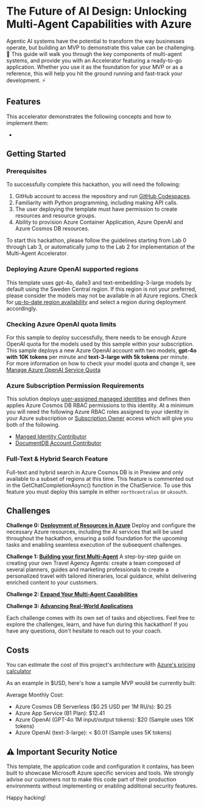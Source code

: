 # The Future of AI Design: Unlocking Multi-Agent Capabilities with Azure

Agentic AI systems have the potential to transform the way businesses operate, but building an MVP to demonstrate this value can be challenging. 🚀 This guide will walk you through the key components of multi-agent systems, and provide you with an Accelerator featuring a ready-to-go application. Whether you use it as the foundation for your MVP or as a reference, this will help you hit the ground running and fast-track your development. ⚡️

## Features
This accelerator demonstrates the following concepts and how to implement them:

- 

## Getting Started

### Prerequisites
To successfully complete this hackathon, you will need the following:

1. GitHub account to access the repository and run [GitHub Codespaces](https://github.com/features/codespaces).
2. Familiarity with Python programming, including making API calls.
3. The user deploying the template must have permission to create resources and resource groups.
4. Ability to provision Azure Container Application, Azure OpenAI and Azure Cosmos DB resources.

To start this hackathon, please follow the guidelines starting from Lab 0 through Lab 3, or automatically jump to the Lab 2 for implementation of the Multi-Agent Accelerator.

### Deploying Azure OpenAI supported regions

This template uses gpt-4o, dalle3 and text-embedding-3-large models by default using the Sweden Central region. If this region is not your preferred, please consider the models may not be available in all Azure regions. Check for [up-to-date region availability](https://learn.microsoft.com/azure/ai-services/openai/concepts/models) and select a region during deployment accordingly.


### Checking Azure OpenAI quota limits

For this sample to deploy successfully, there needs to be enough Azure OpenAI quota for the models used by this sample within your subscription. This sample deploys a new Azure OpenAI account with two models, **gpt-4o with 10K tokens** per minute and **text-3-large with 5k tokens** per minute. For more information on how to check your model quota and change it, see [Manage Azure OpenAI Service Quota](https://learn.microsoft.com/azure/ai-services/openai/how-to/quota)

### Azure Subscription Permission Requirements

This solution deploys [user-assigned managed identities](https://learn.microsoft.com/entra/identity/managed-identities-azure-resources/overview) and defines then applies Azure Cosmos DB RBAC permissions to this identity. At a minimum you will need the following Azure RBAC roles assigned to your identity in your Azure subscription or [Subscription Owner](https://learn.microsoft.com/azure/role-based-access-control/built-in-roles/privileged#owner) access which will give you both of the following.

- [Manged Identity Contributor](https://learn.microsoft.com/azure/role-based-access-control/built-in-roles/identity#managed-identity-contributor)
- [DocumentDB Account Contributor](https://learn.microsoft.com/azure/role-based-access-control/built-in-roles/databases#documentdb-account-contributor)

### Full-Text & Hybrid Search Feature

Full-text and hybrid search in Azure Cosmos DB is in Preview and only available to a subset of regions at this time. This feature is commented out in the GetChatCompletionAsync() function in the ChatService. To use this feature you must deploy this sample in either `northcentralus` or `uksouth`.


## Challenges

**Challenge 0: [Deployment of Resources in Azure](Challenge0/readme.md)**
Deploy and configure the necessary Azure resources, including the AI services that will be used throughout the hackathon, ensuring a solid foundation for the upcoming tasks and enabling seamless execution of the subsequent challenges.

**Challenge 1:  [Building your first Multi-Agent](Challenge1/readme.md)**
A step-by-step guide on creating your own Travel Agency Agents: create a team composed of several planners, guides and marketing professionals to create a personalized travel with tailored itineraries, local guidance, whilst delivering enriched content to your customers.


**Challenge 2:  [Expand Your Multi-Agent Capabilities](Challenge2/readme.md)**

**Challenge 3: [Advancing Real-World Applications](Challenge3/readme.md)**


Each challenge comes with its own set of tasks and objectives. Feel free to explore the challenges, learn, and have fun during this hackathon! If you have any questions, don't hesitate to reach out to your coach.

## Costs

You can estimate the cost of this project's architecture with [Azure's pricing calculator](https://azure.microsoft.com/pricing/calculator/)

As an example in $USD, here's how a sample MVP would be  currently built:

Average Monthly Cost:
* Azure Cosmos DB Serverless ($0.25 USD per 1M RU/s): $0.25
* Azure App Service (B1 Plan): $12.41
* Azure OpenAI (GPT-4o 1M input/output tokens): $20 (Sample uses 10K tokens)
* Azure OpenAI (text-3-large): < $0.01 (Sample uses 5K tokens)

## ⚠️ Important Security Notice

This template, the application code and configuration it contains, has been built to showcase Microsoft Azure specific services and tools. We strongly advise our customers not to make this code part of their production environments without implementing or enabling additional security features.


Happy hacking! 

